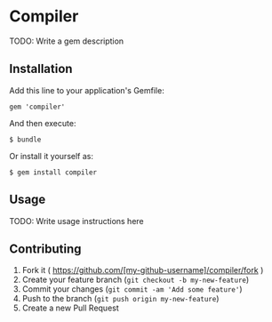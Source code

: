 # Compiler

TODO: Write a gem description

## Installation

Add this line to your application's Gemfile:

    gem 'compiler'

And then execute:

    $ bundle

Or install it yourself as:

    $ gem install compiler

## Usage

TODO: Write usage instructions here

## Contributing

1. Fork it ( https://github.com/[my-github-username]/compiler/fork )
2. Create your feature branch (`git checkout -b my-new-feature`)
3. Commit your changes (`git commit -am 'Add some feature'`)
4. Push to the branch (`git push origin my-new-feature`)
5. Create a new Pull Request
